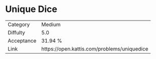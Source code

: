 # Unique Dice

<table>
    <tr>
        <td>Category</td>
        <td>Medium</td>
    </tr>
    <tr>
        <td>Diffulty</td>
        <td>5.0</td>
    </tr>
    <tr>
        <td>Acceptance</td>
        <td>31.94 %</td>
    </tr>
    <tr>
        <td>Link</td>
        <td>https://open.kattis.com/problems/uniquedice</td>
    </tr>
</table>